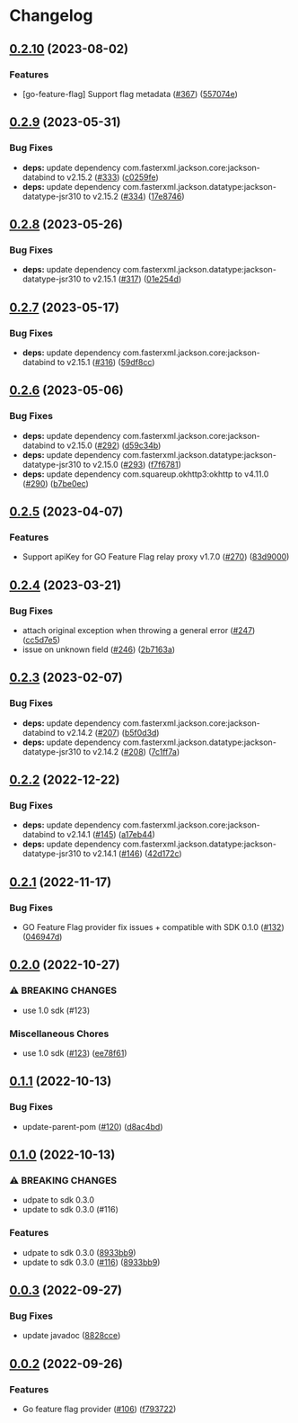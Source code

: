 # Changelog

## [0.2.10](https://github.com/open-feature/java-sdk-contrib/compare/dev.openfeature.contrib.providers.go-feature-flag-v0.2.9...dev.openfeature.contrib.providers.go-feature-flag-v0.2.10) (2023-08-02)


### Features

* [go-feature-flag] Support flag metadata ([#367](https://github.com/open-feature/java-sdk-contrib/issues/367)) ([557074e](https://github.com/open-feature/java-sdk-contrib/commit/557074ef6a6bfea1be34fdcc4b055440eca49b17))

## [0.2.9](https://github.com/open-feature/java-sdk-contrib/compare/dev.openfeature.contrib.providers.go-feature-flag-v0.2.8...dev.openfeature.contrib.providers.go-feature-flag-v0.2.9) (2023-05-31)


### Bug Fixes

* **deps:** update dependency com.fasterxml.jackson.core:jackson-databind to v2.15.2 ([#333](https://github.com/open-feature/java-sdk-contrib/issues/333)) ([c0259fe](https://github.com/open-feature/java-sdk-contrib/commit/c0259fe87b8cf28adc12512af6738e0241b17fbd))
* **deps:** update dependency com.fasterxml.jackson.datatype:jackson-datatype-jsr310 to v2.15.2 ([#334](https://github.com/open-feature/java-sdk-contrib/issues/334)) ([17e8746](https://github.com/open-feature/java-sdk-contrib/commit/17e8746044d6700d0592053467ab75103c03f68e))

## [0.2.8](https://github.com/open-feature/java-sdk-contrib/compare/dev.openfeature.contrib.providers.go-feature-flag-v0.2.7...dev.openfeature.contrib.providers.go-feature-flag-v0.2.8) (2023-05-26)


### Bug Fixes

* **deps:** update dependency com.fasterxml.jackson.datatype:jackson-datatype-jsr310 to v2.15.1 ([#317](https://github.com/open-feature/java-sdk-contrib/issues/317)) ([01e254d](https://github.com/open-feature/java-sdk-contrib/commit/01e254dbcda94143b195bf108ddce34118b9c914))

## [0.2.7](https://github.com/open-feature/java-sdk-contrib/compare/dev.openfeature.contrib.providers.go-feature-flag-v0.2.6...dev.openfeature.contrib.providers.go-feature-flag-v0.2.7) (2023-05-17)


### Bug Fixes

* **deps:** update dependency com.fasterxml.jackson.core:jackson-databind to v2.15.1 ([#316](https://github.com/open-feature/java-sdk-contrib/issues/316)) ([59df8cc](https://github.com/open-feature/java-sdk-contrib/commit/59df8ccc888080b3a332131a4c407b7e12cc1158))

## [0.2.6](https://github.com/open-feature/java-sdk-contrib/compare/dev.openfeature.contrib.providers.go-feature-flag-v0.2.5...dev.openfeature.contrib.providers.go-feature-flag-v0.2.6) (2023-05-06)


### Bug Fixes

* **deps:** update dependency com.fasterxml.jackson.core:jackson-databind to v2.15.0 ([#292](https://github.com/open-feature/java-sdk-contrib/issues/292)) ([d59c34b](https://github.com/open-feature/java-sdk-contrib/commit/d59c34bbee6f49580012c37802ded78d19f74db2))
* **deps:** update dependency com.fasterxml.jackson.datatype:jackson-datatype-jsr310 to v2.15.0 ([#293](https://github.com/open-feature/java-sdk-contrib/issues/293)) ([f7f6781](https://github.com/open-feature/java-sdk-contrib/commit/f7f67815a1bbeac836c0b8c04d510c51daf745ca))
* **deps:** update dependency com.squareup.okhttp3:okhttp to v4.11.0 ([#290](https://github.com/open-feature/java-sdk-contrib/issues/290)) ([b7be0ec](https://github.com/open-feature/java-sdk-contrib/commit/b7be0ec99be5cd645cf5b5033ad2b1093a45d63e))

## [0.2.5](https://github.com/open-feature/java-sdk-contrib/compare/dev.openfeature.contrib.providers.go-feature-flag-v0.2.4...dev.openfeature.contrib.providers.go-feature-flag-v0.2.5) (2023-04-07)


### Features

* Support apiKey for GO Feature Flag relay proxy v1.7.0 ([#270](https://github.com/open-feature/java-sdk-contrib/issues/270)) ([83d9000](https://github.com/open-feature/java-sdk-contrib/commit/83d9000497c3bcfc544c0a38e57c32a4ebe5e0bb))

## [0.2.4](https://github.com/open-feature/java-sdk-contrib/compare/dev.openfeature.contrib.providers.go-feature-flag-v0.2.3...dev.openfeature.contrib.providers.go-feature-flag-v0.2.4) (2023-03-21)


### Bug Fixes

* attach original exception when throwing a general error ([#247](https://github.com/open-feature/java-sdk-contrib/issues/247)) ([cc5d7e5](https://github.com/open-feature/java-sdk-contrib/commit/cc5d7e56b9aecba075fc1515e035e9fc77bb1c9f))
* issue on unknown field ([#246](https://github.com/open-feature/java-sdk-contrib/issues/246)) ([2b7163a](https://github.com/open-feature/java-sdk-contrib/commit/2b7163a3f1392251d7268efa5751156ba8c93694))

## [0.2.3](https://github.com/open-feature/java-sdk-contrib/compare/dev.openfeature.contrib.providers.go-feature-flag-v0.2.2...dev.openfeature.contrib.providers.go-feature-flag-v0.2.3) (2023-02-07)


### Bug Fixes

* **deps:** update dependency com.fasterxml.jackson.core:jackson-databind to v2.14.2 ([#207](https://github.com/open-feature/java-sdk-contrib/issues/207)) ([b5f0d3d](https://github.com/open-feature/java-sdk-contrib/commit/b5f0d3daa2a19a7b51648a6644eba9973f154be6))
* **deps:** update dependency com.fasterxml.jackson.datatype:jackson-datatype-jsr310 to v2.14.2 ([#208](https://github.com/open-feature/java-sdk-contrib/issues/208)) ([7c1ff7a](https://github.com/open-feature/java-sdk-contrib/commit/7c1ff7a731e7ce13126095e7d239709445929e5f))

## [0.2.2](https://github.com/open-feature/java-sdk-contrib/compare/dev.openfeature.contrib.providers.go-feature-flag-v0.2.1...dev.openfeature.contrib.providers.go-feature-flag-v0.2.2) (2022-12-22)


### Bug Fixes

* **deps:** update dependency com.fasterxml.jackson.core:jackson-databind to v2.14.1 ([#145](https://github.com/open-feature/java-sdk-contrib/issues/145)) ([a17eb44](https://github.com/open-feature/java-sdk-contrib/commit/a17eb44e2ccdd2eddd2be996ea2cc7141fc14e9a))
* **deps:** update dependency com.fasterxml.jackson.datatype:jackson-datatype-jsr310 to v2.14.1 ([#146](https://github.com/open-feature/java-sdk-contrib/issues/146)) ([42d172c](https://github.com/open-feature/java-sdk-contrib/commit/42d172c6539b82e75de61028683a35a6ae08ece9))

## [0.2.1](https://github.com/open-feature/java-sdk-contrib/compare/dev.openfeature.contrib.providers.go-feature-flag-v0.2.0...dev.openfeature.contrib.providers.go-feature-flag-v0.2.1) (2022-11-17)


### Bug Fixes

* GO Feature Flag provider fix issues + compatible with SDK 0.1.0 ([#132](https://github.com/open-feature/java-sdk-contrib/issues/132)) ([046947d](https://github.com/open-feature/java-sdk-contrib/commit/046947dc58fa717d0bfa6d5c516261fe79fd9e9e))

## [0.2.0](https://github.com/open-feature/java-sdk-contrib/compare/dev.openfeature.contrib.providers.go-feature-flag-v0.1.1...dev.openfeature.contrib.providers.go-feature-flag-v0.2.0) (2022-10-27)


### ⚠ BREAKING CHANGES

* use 1.0 sdk (#123)

### Miscellaneous Chores

* use 1.0 sdk ([#123](https://github.com/open-feature/java-sdk-contrib/issues/123)) ([ee78f61](https://github.com/open-feature/java-sdk-contrib/commit/ee78f610f669eff6f90ffc958e1be88ed203350f))

## [0.1.1](https://github.com/open-feature/java-sdk-contrib/compare/dev.openfeature.contrib.providers.go-feature-flag-v0.1.0...dev.openfeature.contrib.providers.go-feature-flag-v0.1.1) (2022-10-13)


### Bug Fixes

* update-parent-pom ([#120](https://github.com/open-feature/java-sdk-contrib/issues/120)) ([d8ac4bd](https://github.com/open-feature/java-sdk-contrib/commit/d8ac4bdba6b5d9efb98ea641d50337f0e3ba3139))

## [0.1.0](https://github.com/open-feature/java-sdk-contrib/compare/dev.openfeature.contrib.providers.go-feature-flag-v0.0.3...dev.openfeature.contrib.providers.go-feature-flag-v0.1.0) (2022-10-13)


### ⚠ BREAKING CHANGES

* udpate to sdk 0.3.0
* update to sdk 0.3.0 (#116)

### Features

* udpate to sdk 0.3.0 ([8933bb9](https://github.com/open-feature/java-sdk-contrib/commit/8933bb9b4521e44572b67e6784fd7ce6c541d7b8))
* update to sdk 0.3.0 ([#116](https://github.com/open-feature/java-sdk-contrib/issues/116)) ([8933bb9](https://github.com/open-feature/java-sdk-contrib/commit/8933bb9b4521e44572b67e6784fd7ce6c541d7b8))

## [0.0.3](https://github.com/open-feature/java-sdk-contrib/compare/dev.openfeature.contrib.providers.go-feature-flag-v0.0.2...dev.openfeature.contrib.providers.go-feature-flag-v0.0.3) (2022-09-27)


### Bug Fixes

* update javadoc ([8828cce](https://github.com/open-feature/java-sdk-contrib/commit/8828cceadf3571b25155dbd8d0d88589244ade2a))

## [0.0.2](https://github.com/open-feature/java-sdk-contrib/compare/dev.openfeature.contrib.providers.go-feature-flag-v0.0.1...dev.openfeature.contrib.providers.go-feature-flag-v0.0.2) (2022-09-26)


### Features

* Go feature flag provider ([#106](https://github.com/open-feature/java-sdk-contrib/issues/106)) ([f793722](https://github.com/open-feature/java-sdk-contrib/commit/f7937223d21ee97ebab2f42e79cb264d2b77ed4a))
